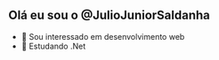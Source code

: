 ##  Olá eu sou o @JulioJuniorSaldanha
- 👀 Sou interessado em desenvolvimento web 
- 🌱 Estudando .Net
